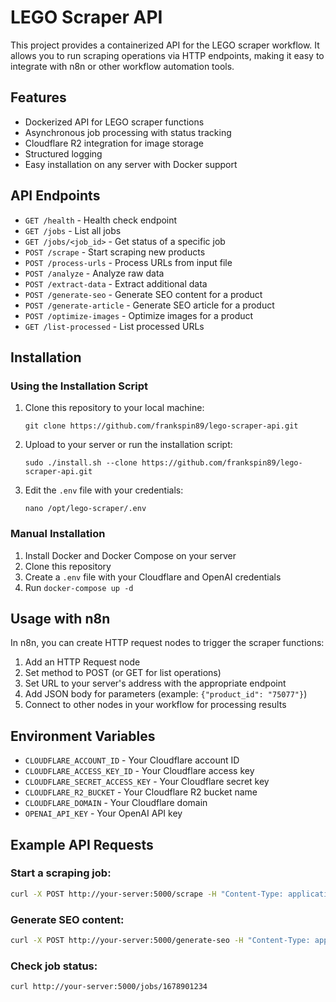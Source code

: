 # LEGO Scraper API

This project provides a containerized API for the LEGO scraper workflow. It allows you to run scraping operations via HTTP endpoints, making it easy to integrate with n8n or other workflow automation tools.

## Features

- Dockerized API for LEGO scraper functions
- Asynchronous job processing with status tracking
- Cloudflare R2 integration for image storage
- Structured logging
- Easy installation on any server with Docker support

## API Endpoints

- `GET /health` - Health check endpoint
- `GET /jobs` - List all jobs
- `GET /jobs/<job_id>` - Get status of a specific job
- `POST /scrape` - Start scraping new products
- `POST /process-urls` - Process URLs from input file
- `POST /analyze` - Analyze raw data
- `POST /extract-data` - Extract additional data
- `POST /generate-seo` - Generate SEO content for a product
- `POST /generate-article` - Generate SEO article for a product
- `POST /optimize-images` - Optimize images for a product
- `GET /list-processed` - List processed URLs

## Installation

### Using the Installation Script

1. Clone this repository to your local machine:
   ```
   git clone https://github.com/frankspin89/lego-scraper-api.git
   ```

2. Upload to your server or run the installation script:
   ```
   sudo ./install.sh --clone https://github.com/frankspin89/lego-scraper-api.git
   ```

3. Edit the `.env` file with your credentials:
   ```
   nano /opt/lego-scraper/.env
   ```

### Manual Installation

1. Install Docker and Docker Compose on your server
2. Clone this repository
3. Create a `.env` file with your Cloudflare and OpenAI credentials
4. Run `docker-compose up -d`

## Usage with n8n

In n8n, you can create HTTP request nodes to trigger the scraper functions:

1. Add an HTTP Request node
2. Set method to POST (or GET for list operations)
3. Set URL to your server's address with the appropriate endpoint
4. Add JSON body for parameters (example: `{"product_id": "75077"}`)
5. Connect to other nodes in your workflow for processing results

## Environment Variables

- `CLOUDFLARE_ACCOUNT_ID` - Your Cloudflare account ID
- `CLOUDFLARE_ACCESS_KEY_ID` - Your Cloudflare access key
- `CLOUDFLARE_SECRET_ACCESS_KEY` - Your Cloudflare secret key
- `CLOUDFLARE_R2_BUCKET` - Your Cloudflare R2 bucket name
- `CLOUDFLARE_DOMAIN` - Your Cloudflare domain
- `OPENAI_API_KEY` - Your OpenAI API key

## Example API Requests

### Start a scraping job:
```bash
curl -X POST http://your-server:5000/scrape -H "Content-Type: application/json" -d '{"max_pages": 5}'
```

### Generate SEO content:
```bash
curl -X POST http://your-server:5000/generate-seo -H "Content-Type: application/json" -d '{"product_id": "75077"}'
```

### Check job status:
```bash
curl http://your-server:5000/jobs/1678901234
```